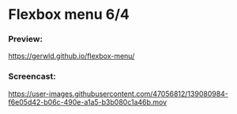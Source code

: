 # Flexbox menu 6/4

### Preview:
https://gerwld.github.io/flexbox-menu/


### Screencast:
https://user-images.githubusercontent.com/47056812/139080984-f6e05d42-b06c-490e-a1a5-b3b080c1a46b.mov
